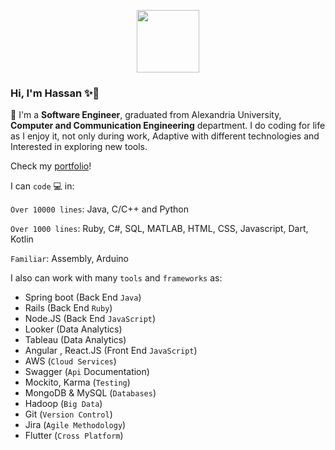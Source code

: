 <p align="center">
<img src="https://i.ibb.co/Zd5R33H/53fe04f9-8115-446a-8173-0831c55330ee-removebg-preview.png" width=100 height=100/>
</p>

### Hi, I'm Hassan ✨👋                                                                                           


🌱 I'm a **Software Engineer**, graduated from Alexandria University, **Computer and Communication Engineering** department.
I do coding for life as I enjoy it, not only during work, Adaptive with different technologies and Interested in exploring new tools.

Check my <a href="https://hassan-elseoudy.github.io/" target="_blank">portfolio</a>!


I can `code` 💻 in:

`Over 10000 lines`: Java, C/C++ and Python

`Over 1000 lines`: Ruby, C#, SQL, MATLAB, HTML, CSS, Javascript, Dart, Kotlin

`Familiar`: Assembly, Arduino

I also can work with many `tools` and `frameworks` as: 
- Spring boot (Back End `Java`)
- Rails (Back End `Ruby`)
- Node.JS (Back End `JavaScript`)
- Looker (Data Analytics)
- Tableau (Data Analytics)
- Angular , React.JS (Front End `JavaScript`) 
- AWS (`Cloud Services`) 
- Swagger (`Api` Documentation)
- Mockito, Karma (`Testing`)
- MongoDB & MySQL (`Databases`)
- Hadoop (`Big Data`)
- Git (`Version Control`)
- Jira (`Agile Methodology`)
- Flutter (`Cross Platform`)
